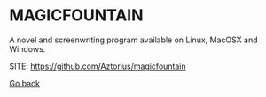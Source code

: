# MAGICFOUNTAIN

 A novel and screenwriting program available on Linux, MacOSX and Windows. 
 
 SITE: https://github.com/Aztorius/magicfountain

 [Go back](https://portable-linux-apps.github.io/apps.html)
